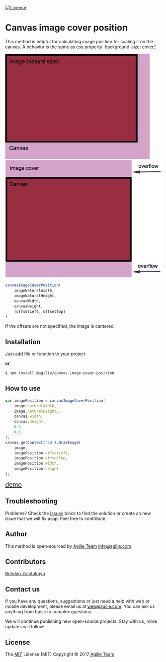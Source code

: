 [![License](https://img.shields.io/github/license/mashape/apistatus.svg)](https://github.com/agilie/canvas-image-cover-position)

# Canvas image cover position
This method is helpful for calculating image position for scaling it on the canvas. A behavior is the same as css property 'background-size: cover;'

![Preview](img/Image.png)
![Preview](img/Image_cover.png)
```javascript
canvasImageCoverPosition(
    imageNaturalWidth,
    imageNaturalHeight,
    canvasWidth,
    canvasHeight,
    [offsetLeft, offsetTop]
)
```
If the offsets are not specified, the image is centered
## Installation 
Just add file or function to your project

**or**

```bash
$ npm install @agilie/canvas-image-cover-position
```
## How to use
```javascript
var imagePosition = canvasImageCoverPosition(
    image.naturalWidth,
    image.naturalHeight,
    canvas.width,
    canvas.height,
    0.5,
    0.5
);
canvas.getContext('2d').drawImage(
    image,
    imagePosition.offsetLeft,
    imagePosition.offsetTop,
    imagePosition.width,
    imagePosition.height
);
```
<a href="https://agilie.github.io/canvas-image-cover-position/" style="font-size: 20px" target="_blank">demo</a>

## Troubleshooting
Problems? Check the [Issues](https://github.com/agilie/canvas-image-cover-position/issues) block 
to find the solution or create an new issue that we will fix asap. Feel free to contribute.

## Author
This method is open-sourced by [Agilie Team](https://www.agilie.com) <info@agilie.com>

## Contributors
[Bohdan Zolotukhyn](https://github.com/fargo23)

## Contact us
If you have any questions, suggestions or just need a help with web or mobile development, please email us at <web@agilie.com>. You can ask us anything from basic to complex questions. 

We will continue publishing new open-source projects. Stay with us, more updates will follow!

## License
The [MIT](LICENSE) License (MIT) Copyright © 2017 [Agilie Team](https://www.agilie.com)
